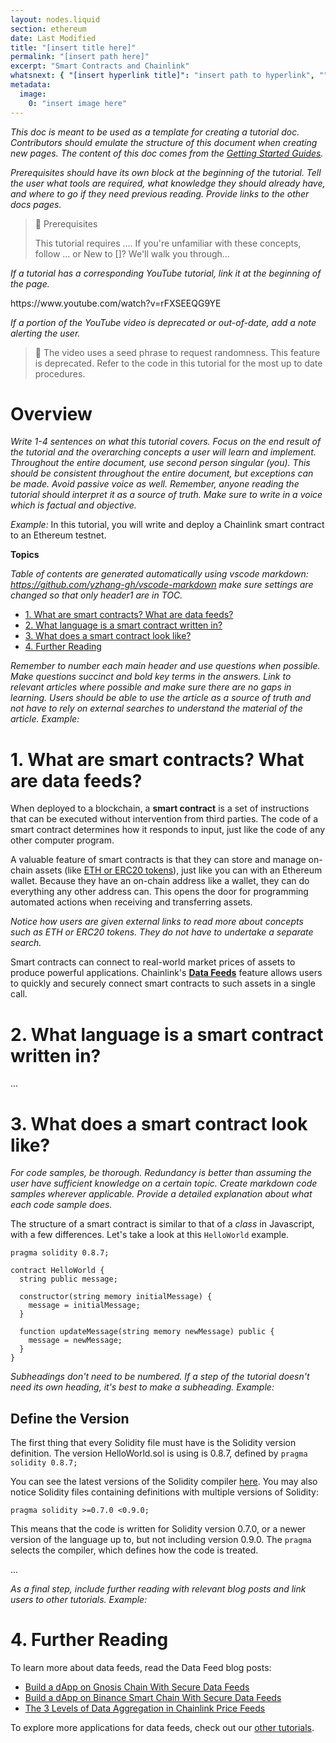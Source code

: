 ```yaml
---
layout: nodes.liquid
section: ethereum
date: Last Modified
title: "[insert title here]"
permalink: "[insert path here]"
excerpt: "Smart Contracts and Chainlink"
whatsnext: { "[insert hyperlink title]": "insert path to hyperlink", "": "" }
metadata:
  image:
    0: "insert image here"
---
```


_This doc is meant to be used as a template for creating a tutorial doc. Contributors should emulate the structure of this document when creating new pages. The content of this doc comes from the [Getting Started Guides](https://github.com/smartcontractkit/documentation/tree/main/docs/Introduction/getting-started/)._

_Prerequisites should have its own block at the beginning of the tutorial. Tell the user what tools are required, what knowledge they should already have, and where to go if they need previous reading. Provide links to the other docs pages._

> 📘 Prerequisites
>
> This tutorial requires .... If you're unfamiliar with these concepts, follow ...
> or
> New to []? We'll walk you through...

_If a tutorial has a corresponding YouTube tutorial, link it at the beginning of the page._

<p>
  https://www.youtube.com/watch?v=rFXSEEQG9YE
</p>

_If a portion of the YouTube video is deprecated or out-of-date, add a note alerting the user._

> 🚧 The video uses a seed phrase to request randomness. This feature is deprecated. Refer to the code in this tutorial for the most up to date procedures.

# Overview

_Write 1-4 sentences on what this tutorial covers. Focus on the end result of the tutorial and the overarching concepts a user will learn and implement. Throughout the entire document, use second person singular (you). This should be consistent throughout the entire document, but exceptions can be made. Avoid passive voice as well. Remember, anyone reading the tutorial should interpret it as a source of truth. Make sure to write in a voice which is factual and objective._

_Example:_
In this tutorial, you will write and deploy a Chainlink smart contract to an Ethereum testnet.

**Topics**

_Table of contents are generated automatically using vscode markdown: https://github.com/yzhang-gh/vscode-markdown make sure settings are changed so that only header1 are in TOC._

- [1. What are smart contracts? What are data feeds?](#1-what-are-smart-contracts-what-are-data-feeds)
- [2. What language is a smart contract written in?](#2-what-language-is-a-smart-contract-written-in)
- [3. What does a smart contract look like?](#3-what-does-a-smart-contract-look-like)
- [4. Further Reading](#4-further-reading)

_Remember to number each main header and use questions when possible. Make questions succinct and bold key terms in the answers. Link to relevant articles where possible and make sure there are no gaps in learning. Users should be able to use the article as a source of truth and not have to rely on external searches to understand the material of the article. Example:_

# 1. What are smart contracts? What are data feeds?

When deployed to a blockchain, a **smart contract** is a set of instructions that can be executed without intervention from third parties. The code of a smart contract determines how it responds to input, just like the code of any other computer program.

A valuable feature of smart contracts is that they can store and manage on-chain assets (like [ETH or ERC20 tokens](https://ethereum.org/en/developers/docs/standards/tokens/erc-20/)), just like you can with an Ethereum wallet. Because they have an on-chain address like a wallet, they can do everything any other address can. This opens the door for programming automated actions when receiving and transferring assets.

_Notice how users are given external links to read more about concepts such as ETH or ERC20 tokens. They do not have to undertake a separate search._

Smart contracts can connect to real-world market prices of assets to produce powerful applications. Chainlink's **[Data Feeds](/data-feeds/)** feature allows users to quickly and securely connect smart contracts to such assets in a single call.

# 2. What language is a smart contract written in?

...

# 3. What does a smart contract look like?

_For code samples, be thorough. Redundancy is better than assuming the user have sufficient knowledge on a certain topic. Create markdown code samples wherever applicable. Provide a detailed explanation about what each code sample does._

The structure of a smart contract is similar to that of a _class_ in Javascript, with a few differences. Let's take a look at this `HelloWorld` example.

```solidity
pragma solidity 0.8.7;

contract HelloWorld {
  string public message;

  constructor(string memory initialMessage) {
    message = initialMessage;
  }

  function updateMessage(string memory newMessage) public {
    message = newMessage;
  }
}

```

_Subheadings don't need to be numbered. If a step of the tutorial doesn't need its own heading, it's best to make a subheading. Example:_

## Define the Version

The first thing that every Solidity file must have is the Solidity version definition. The version HelloWorld.sol is using is 0.8.7, defined by `pragma solidity 0.8.7;`

You can see the latest versions of the Solidity compiler [here](https://github.com/ethereum/solc-bin/blob/gh-pages/bin/list.txt/?target=_blank). You may also notice Solidity files containing definitions with multiple versions of Solidity:

```solidity
pragma solidity >=0.7.0 <0.9.0;

```

This means that the code is written for Solidity version 0.7.0, or a newer version of the language up to, but not including version 0.9.0. The `pragma` selects the compiler, which defines how the code is treated.

...

_As a final step, include further reading with relevant blog posts and link users to other tutorials. Example:_

# 4. Further Reading

To learn more about data feeds, read the Data Feed blog posts:

- [Build a dApp on Gnosis Chain With Secure Data Feeds](https://blog.chain.link/build-a-dapp-on-xdai-chain-with-secure-data-feeds/)
- [Build a dApp on Binance Smart Chain With Secure Data Feeds](https://blog.chain.link/build-a-dapp-on-binance-smart-chain-with-secure-data-feeds/)
- [The 3 Levels of Data Aggregation in Chainlink Price Feeds](https://blog.chain.link/levels-of-data-aggregation-in-chainlink-price-feeds/)

To explore more applications for data feeds, check out our [other tutorials](/getting-started/other-tutorials#data-feeds).

